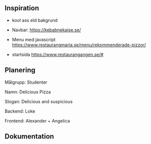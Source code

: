## Inspiration
- kool ass eld bakgrund
- Navbar: https://kebabnekajse.se/

- Menu med javascript https://www.restaurangmaria.se/menu/rekommenderade-pizzor/

- startsida https://www.restaurangangen.se/#

## Planering

Målgrupp: Studenter

Namn: Delicious Pizza

Slogan: Delicious and suspicious

Backend: Loke

Frontend: Alexander + Angelica

## Dokumentation

